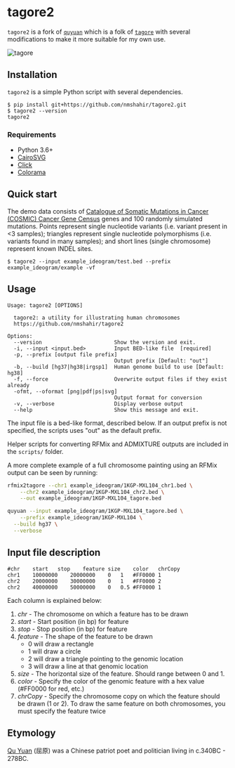 # tagore2

`tagore2` is a fork of [`quyuan`](https://github.com/tcztzy/quyuan) which is a folk of [`tagore`](https://github.com/jordanlab/tagore) with several modifications to make it more suitable for my own use.

![tagore](https://github.com/jordanlab/tagore/raw/master/tagore.png)

## Installation

`tagore2` is a simple Python script with several dependencies.

```console
$ pip install git+https://github.com/nmshahir/tagore2.git
$ tagore2 --version
tagore2
```

### Requirements
* Python 3.6+
* [CairoSVG](https://cairosvg.org/)
* [Click](https://click.palletsprojects.com/en/7.x/)
* [Colorama](https://pypi.org/project/colorama/)

## Quick start

The demo data consists of [Catalogue of Somatic Mutations in Cancer (COSMIC) Cancer Gene Census](https://www.nature.com/articles/s41568-018-0060-1) genes and 100 randomly simulated mutations.  Points represent single nucleotide variants (i.e. variant present in <3 samples); triangles represent single nucleotide polymorphisms (i.e. variants found in many samples); and short lines (single chromosome) represent known INDEL sites.

```console
$ tagore2 --input example_ideogram/test.bed --prefix example_ideogram/example -vf
```

## Usage
```
Usage: tagore2 [OPTIONS]

  tagore2: a utility for illustrating human chromosomes
  https://github.com/nmshahir/tagore2

Options:
  --version                       Show the version and exit.
  -i, --input <input.bed>         Input BED-like file  [required]
  -p, --prefix [output file prefix]
                                  Output prefix [Default: "out"]
  -b, --build [hg37|hg38|irgsp1]  Human genome build to use [Default: hg38]
  -f, --force                     Overwrite output files if they exist already
  -ofmt, --oformat [png|pdf|ps|svg]
                                  Output format for conversion
  -v, --verbose                   Display verbose output
  --help                          Show this message and exit.
```
The input file is a bed-like format, described below.  If an output prefix is not specified, the scripts uses "out" as the default prefix.

Helper scripts for converting RFMix and ADMIXTURE outputs are included in the `scripts/` folder.

A more complete example of a full chromosome painting using an RFMix output can be seen by running:

```bash
rfmix2tagore --chr1 example_ideogram/1KGP-MXL104_chr1.bed \
	--chr2 example_ideogram/1KGP-MXL104_chr2.bed \
	--out example_ideogram/1KGP-MXL104_tagore.bed

quyuan --input example_ideogram/1KGP-MXL104_tagore.bed \
	--prefix example_ideogram/1KGP-MXL104 \
  --build hg37 \
  --verbose

```

## Input file description
```
#chr	start	stop	feature	size	color	chrCopy
chr1	10000000	20000000	0	1	#FF0000	1
chr2	20000000	30000000	0	1	#FF0000	2
chr2	40000000	50000000	0	0.5	#FF0000	1
```

Each column is explained below:
1. *chr* - The chromosome on which a feature has to be drawn
2. *start* - Start position (in bp) for feature
3. *stop* - Stop position (in bp) for feature
4. *feature* - The shape of the feature to be drawn
	* 0 will draw a rectangle
	* 1 will draw a circle
	* 2 will draw a triangle pointing to the genomic location
	* 3 will draw a line at that genomic location
5. *size* - The horizontal size of the feature. Should range between 0 and 1.
6. *color* - Specify the color of the genomic feature with a hex value (#FF0000 for red, etc.)
7. *chrCopy* - Specify the chromosome copy on which the feature should be drawn (1 or 2).  To draw the same feature on both chromosomes, you must specify the feature twice


## Etymology

[Qu Yuan](https://en.wikipedia.org/wiki/Qu_Yuan) (屈原) was a Chinese patriot poet and politician living in c.340BC - 278BC.
